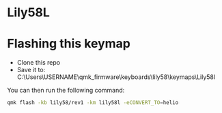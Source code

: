 # Lily58L


# Flashing this keymap

- Clone this repo
- Save it to:
    C:\Users\USERNAME\qmk_firmware\keyboards\lily58\keymaps\Lily58l

You can then run the following command:
```bash
qmk flash -kb lily58/rev1 -km lily58l -eCONVERT_TO=helio
```
